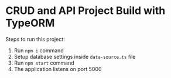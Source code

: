 # CRUD and API Project Build with TypeORM

Steps to run this project:

1. Run `npm i` command
2. Setup database settings inside `data-source.ts` file
3. Run `npm start` command
4. The application listens on port 5000
